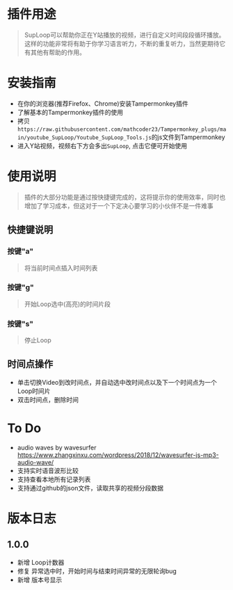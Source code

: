 # 插件用途
> SupLoop可以帮助你正在Y站播放的视频，进行自定义时间段段循环播放。这样的功能非常将有助于你学习语言听力，不断的重复听力，当然更期待它有其他有帮助的作用。

# 安装指南
- 在你的浏览器(推荐Firefox、Chrome)安装Tampermonkey插件
- 了解基本的Tampermonkey插件的使用
- 拷贝 `https://raw.githubusercontent.com/mathcoder23/Tampermonkey_plugs/main/youtube_SupLoop/Youtube_SupLoop_Tools.js`的js文件到Tampermonkey
- 进入Y站视频，视频右下方会多出`SupLoop`, 点击它便可开始使用

# 使用说明
> 插件的大部分功能是通过按快捷键完成的，这将提示你的使用效率，同时也增加了学习成本，但这对于一个下定决心要学习的小伙伴不是一件难事 

## 快捷键说明
### 按键"a"
> 将当前时间点插入时间列表
### 按键"g"
> 开始Loop选中(高亮)的时间片段

### 按键"s"
> 停止Loop

## 时间点操作
- 单击切换Video到改时间点，并自动选中改时间点以及下一个时间点为一个Loop时间片
- 双击时间点，删除时间



# To Do
- audio waves by wavesurfer https://www.zhangxinxu.com/wordpress/2018/12/wavesurfer-js-mp3-audio-wave/  
- 支持实时语音波形比较
- 支持查看本地所有记录列表
- 支持通过github的json文件，读取共享的视频分段数据

# 版本日志
## 1.0.0
- 新增 Loop计数器
- 修复 异常选中时，开始时间与结束时间异常的无限轮询bug
- 新增 版本号显示
